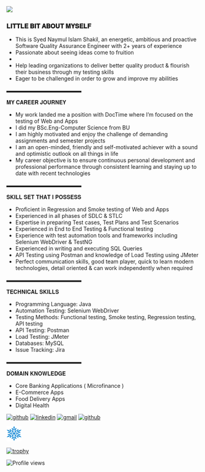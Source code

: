 ![](https://media.licdn.com/dms/image/D5616AQGdL2IlrHrxkw/profile-displaybackgroundimage-shrink_350_1400/0/1690534723059?e=1695859200&v=beta&t=NUTwO8zoe-aIWs3CbQxmdA411HSg7BtxsONTdw5N008)

### 𝐋𝐈𝐓𝐓𝐋𝐄 𝐁𝐈𝐓 𝐀𝐁𝐎𝐔𝐓 𝐌𝐘𝐒𝐄𝐋𝐅
- This is Syed Naymul Islam Shakil, an energetic, ambitious and proactive Software Quality Assurance Engineer with 2+ years of experience
- Passionate about seeing ideas come to fruition
- 
- Help leading organizations to deliver  better quality product & flourish their business through my testing skills
- Eager to be challenged in order to grow and improve my abilities

▬▬▬▬▬▬▬▬▬▬▬▬▬▬

𝐌𝐘 𝐂𝐀𝐑𝐄𝐄𝐑 𝐉𝐎𝐔𝐑𝐍𝐄𝐘
- My work landed me a position with DocTime where I’m focused on the testing of Web and Apps
- I did my BSc.Eng-Computer Science from BU
- I am highly motivated and enjoy the challenge of demanding assignments and semester projects
- I am an open-minded, friendly and self-motivated achiever with a sound and optimistic outlook on all things in life
- My career objective is to ensure continuous personal development and professional performance through consistent learning and staying up to date with recent technologies

▬▬▬▬▬▬▬▬▬▬▬▬▬▬

𝐒𝐊𝐈𝐋𝐋 𝐒𝐄𝐓 𝐓𝐇𝐀𝐓 𝐈 𝐏𝐎𝐒𝐒𝐄𝐒𝐒
- Proficient in Regression and Smoke testing of Web and Apps
- Experienced in all phases of SDLC & STLC
- Expertise in preparing Test cases, Test Plans and Test Scenarios
- Experienced in End to End Testing & Functional testing
- Experience with test automation tools and frameworks including Selenium WebDriver & TestNG
- Experienced in writing and executing SQL Queries
- API Testing using Postman and knowledge of Load Testing using JMeter
- Perfect communication skills, good team player, quick to learn modern technologies, detail oriented & can work independently when required

▬▬▬▬▬▬▬▬▬▬▬▬▬▬

𝐓𝐄𝐂𝐇𝐍𝐈𝐂𝐀𝐋 𝐒𝐊𝐈𝐋𝐋𝐒
- Programming Language: Java
- Automation Testing: Selenium WebDriver
- Testing Methods: Functional testing, Smoke testing, Regression testing, API testing
- API Testing: Postman
- Load Testing: JMeter
- Databases: MySQL
- Issue Tracking: Jira

▬▬▬▬▬▬▬▬▬▬▬▬▬▬

𝐃𝐎𝐌𝐀𝐈𝐍 𝐊𝐍𝐎𝐖𝐋𝐄𝐃𝐆𝐄
- Core Banking Applications ( Microfinance )
- E-Commerce Apps
- Food Delivery Apps
- Digital Health




[<img src='https://cdn.jsdelivr.net/npm/simple-icons@3.0.1/icons/github.svg' alt='github' height='40'>](https://github.com/SNI-SHAKIL)  [<img src='https://cdn.jsdelivr.net/npm/simple-icons@3.0.1/icons/linkedin.svg' alt='linkedin' height='40'>](https://www.linkedin.com/in/www.linkedin.com/in/syed-naymul-islam-shakil-75ba45124/)  [<img src='https://cdn.jsdelivr.net/npm/simple-icons@3.0.1/icons/gmail.svg' alt='gmail' height='40'>](shakilfci68@gmail.com)  [<img src='https://cdn.jsdelivr.net/npm/simple-icons@3.0.1/icons/github.svg' alt='github' height='40'>](SNI-SHAKIL)  

<a href='https://archiveprogram.github.com/'><img src='https://raw.githubusercontent.com/acervenky/animated-github-badges/master/assets/acbadge.gif' width='40' height='40'></a> 

[![trophy](https://github-profile-trophy.vercel.app/?username=SNI-SHAKIL)](https://github.com/ryo-ma/github-profile-trophy)

![Profile views](https://gpvc.arturio.dev/SNI-SHAKIL)  
